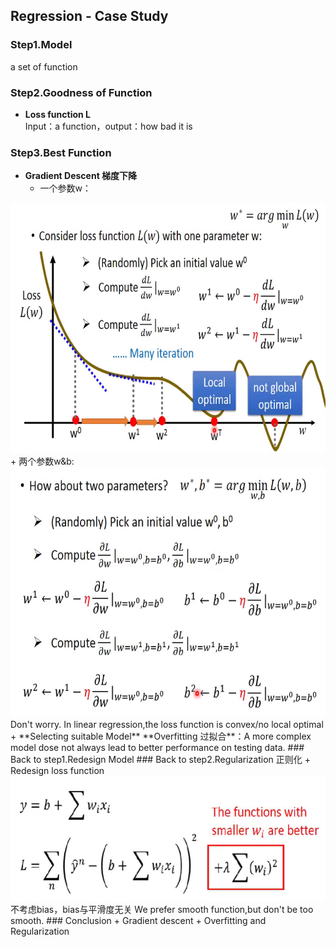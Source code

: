 ## Regression - Case Study
### Step1.Model  
  a set of function  
### Step2.Goodness of Function    
+ **Loss function L**  
Input：a function，output：how bad it is  
### Step3.Best Function
+ **Gradient Descent 梯度下降**  
  + 一个参数w：
<div align=center> 
<img src="https://github.com/AmeliaaChan/Machine_Learning/blob/main/Note/Image/Reg1.png" height="400px">  
</div>  
  + 两个参数w&b:
<div align=center>
<img src="https://github.com/AmeliaaChan/Machine_Learning/blob/main/Note/Image/Reg2.png" height="400px">  
</div>  
Don't worry. In linear regression,the loss function is convex/no local optimal  
+ **Selecting suitable Model**  
**Overfitting 过拟合**：A more complex model dose not always lead to better performance on testing data.  
### Back to step1.Redesign Model  
### Back to step2.Regularization 正则化  
+ Redesign loss function  
<div align=center>
<img src="https://github.com/AmeliaaChan/Machine_Learning/blob/main/Note/Image/Reg3.png" height="200px">  
</div>  
不考虑bias，bias与平滑度无关  
We prefer smooth function,but don't be too smooth.  
### Conclusion  
+ Gradient descent  
+ Overfitting and Regularization  
